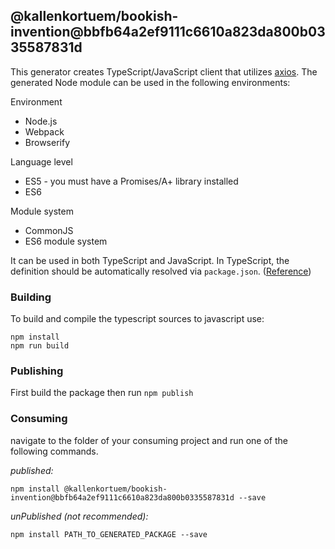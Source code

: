 ## @kallenkortuem/bookish-invention@bbfb64a2ef9111c6610a823da800b0335587831d

This generator creates TypeScript/JavaScript client that utilizes [axios](https://github.com/axios/axios). The generated Node module can be used in the following environments:

Environment
* Node.js
* Webpack
* Browserify

Language level
* ES5 - you must have a Promises/A+ library installed
* ES6

Module system
* CommonJS
* ES6 module system

It can be used in both TypeScript and JavaScript. In TypeScript, the definition should be automatically resolved via `package.json`. ([Reference](http://www.typescriptlang.org/docs/handbook/typings-for-npm-packages.html))

### Building

To build and compile the typescript sources to javascript use:
```
npm install
npm run build
```

### Publishing

First build the package then run ```npm publish```

### Consuming

navigate to the folder of your consuming project and run one of the following commands.

_published:_

```
npm install @kallenkortuem/bookish-invention@bbfb64a2ef9111c6610a823da800b0335587831d --save
```

_unPublished (not recommended):_

```
npm install PATH_TO_GENERATED_PACKAGE --save
